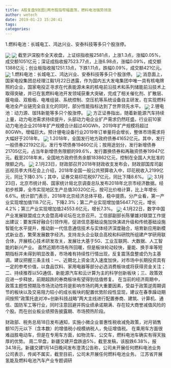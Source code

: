 ```yaml
---
title: A股复盘9张图|两市股指窄幅震荡，燃料电池强势领涨
author: wetech
date: 2019-01-23 15:20:41
tags: 
categories: 
---
```

1.燃料电池：长城电工、鸿达兴业、安泰科技等多只个股涨停。
<!-- more -->
<img align="center" border="0" src="https://imgcdn.yicai.com/uppics/images/2019/01/3c1f092263cfff885989b9f4126ffaf2.jpg" />
<img align="center" border="0" src="https://imgcdn.yicai.com/uppics/images/2019/01/a93c493c7ae9c55d165b3e88ae9a5525.jpg" />
截至沪深股市全天收盘，上证综指收报2581点，上涨1.3点，涨幅0.05%，成交额1051亿元；深证成指收报7523.77点，上涨6.98点，涨幅0.09%，成交额1388亿元；创业板指收报1251.13点，下跌1.11点，跌幅0.09%，成交额421亿元。
<img align="center" border="0" src="https://imgcdn.yicai.com/uppics/images/2019/01/53d97103ba5712d3020309eff03044cf.jpg" />
1.燃料电池：长城电工、鸿达兴业、安泰科技等多只个股涨停。
<img align="center" border="0" src="https://imgcdn.yicai.com/uppics/images/2019/01/ced7291ad8ee174e36124d0158a220cc.jpg" />
消息面上，国家电投集团总经理江毅1月22日透露，作为国内五大发电集团中唯一具有核电牌照的企业，国家电投正寻求在代表能源未来的核电前沿技术和系列储能前沿技术上取得突破，并已在氢燃料电池开发领域获重大突破，完成了相关催化剂、扩散层、膜电级、双极板、电堆组装、系统控制、空压机等系统设备自主研发，在实现燃料电池全产业链完全自主化的同时，部分性能指标达到了世界领先水平。
<img align="center" border="0" src="https://imgcdn.yicai.com/uppics/images/2019/01/289d73558d41d4ad3b4d5d8dc0a42940.jpg" />
2.锂电池：动力源、珈玮新能等多只个股涨停。
<img align="center" border="0" src="https://imgcdn.yicai.com/uppics/images/2019/01/e64279f467a9519e9fa7b222a0028b5d.jpg" />
方正证券指出，随着新能源汽车持续上量，动力电池需求持续提升，头部动力电企业扩产需求仍然旺盛。行业前10家动力电池企业2018年扩产规模合计超过40GWh，2019年扩产规模将超过80GWh，增幅巨大。预计锂电设备行业2019年订单量将会增长，整体市场需求将大幅好于2018年。
<img align="center" border="0" src="https://imgcdn.yicai.com/uppics/images/2019/01/cceb2329c8a13c21b96bede18665af37.jpg" />
1.2018年，全国发行地方政府债券41652亿元。其中，发行一般债券22192亿元，发行专项债券19460亿元；按用途划分，发行新增债券21705亿元，占当年新增债务限额的99.6%，发行置换债券和再融资债券19947亿元。截至2018年末，全国地方政府债务余额183862亿元，控制在全国人大批准的限额之内。
<img align="center" border="0" src="https://imgcdn.yicai.com/uppics/images/2019/01/53cacd5f36a1f9646046201f8e0d6439.jpg" />
2.1月23日，财政部召开2018年财政收支发布会，财政部国库司副巡视员李大伟在会上介绍，2018年全国一般公共预算收入中，印花税收入2199亿元，同比下降0.3%；其中，证券交易印花税977亿元，同比下降8.6%。
<img align="center" border="0" src="https://imgcdn.yicai.com/uppics/images/2019/01/f4d476b9a01310a2a2204af41e069bb4.jpg" />
3.1月23日，北京市统计局、国家统计局北京调查总队发布2018年北京市经济数据。经初步核算，全市实现地区生产总值30320亿元，按可比价格计算，比上年增长6.6%。统计部门表示，2018年北京经济总体平稳，稳中提质。分产业看，第一产业实现增加值118.7亿元，下降2.3%；第二产业实现增加值5647.7亿元，增长4.2%；第三产业实现增加值24553.6亿元，增长7.3%。
<img align="center" border="0" src="https://imgcdn.yicai.com/uppics/images/2019/01/a8de3ef26cc4e734c231dbe4ade1eab4.jpg" />
4.1月22日，数字中国产业发展联盟成立大会暨高峰论坛在北京召开。工信部副部长陈肇雄对联盟工作提出建议：要发挥好融合引领作用，促进信息基础设施加快演进升级和传统基础设施智能化水平提升，推动新一代信息通信技术与实体经济深度融合，培育新应用新模式新业态，繁荣发展数字经济。支持龙头企业联合高校和科研院所组建产学研用联合体，开展核心技术研发攻关，发展壮大基于5G、工业互联网、大数据、人工智能的新兴产业。
虽然近期市场有所回暖，但是板块轮动较快，量能、换手率等短期指标并未得到明显改善，市场难有持续性行情出现，反复震荡盘整或仍为主基调。建议把握三条主线：一、近期北上资金流入速度加快，对市场中长期投资具有一定的参考价值，以食品饮料、家用电器等部分必选消费板块或将获得资金关注；二、持续推荐以5G通信、新能源汽车和云计算为主的科学创新板块；三、政策效应进一步释放，前期超跌的券商板块有望得到估值修复。
在当前的经济周期中，政策主题性预期及市场流动性将是影响市场的两大重要因素，受益于政策逆周期调节的板块以及交易阻力较小的成长板块的配置优势阶段性显现，建议在春季躁动期间按照“政策托底对冲+创新科技战略”两大主线进行配置券商、建筑、计算机、通信、国防军工等行业，同时注意回避并购业绩承诺期满、存在较大商誉减值风险的个股。而在创业板业绩预告披露期、市场预热阶段。
 
 
 
财政部、税务总局18日发布通知，实施小微企业普惠性税收减免政策，对月销售额10万元以下（含本数）的增值税小规模纳税人，免征增值税。
在乘用车方面很难战胜电动车，但是在专用车方面，如物流车、公交车，燃料电池车确实有得天独厚的优势。
周二早盘，新疆交建开盘跌逾5%，截至发稿，该股跌6.38%，报34.18元。新疆交建1月14日晚间发布澄清公告称，公司未开展任何燃料电池业务
公司表示，传闻不属实，截至目前，公司未开展任何燃料电池业务。
江苏省开展氢能及燃料电池汽车产业专题调研
